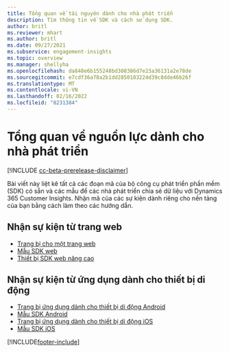 ```yaml
---
title: Tổng quan về tài nguyên dành cho nhà phát triển
description: Tìm thông tin về SDK và cách sử dụng SDK.
author: britl
ms.reviewer: mhart
ms.author: britl
ms.date: 09/27/2021
ms.subservice: engagement-insights
ms.topic: overview
ms.manager: shellyha
ms.openlocfilehash: da848e6b155248bd308386d7e23a36131a2e78de
ms.sourcegitcommit: e7cdf36a78a2b1dd2850183224d39c8dde46b26f
ms.translationtype: MT
ms.contentlocale: vi-VN
ms.lasthandoff: 02/16/2022
ms.locfileid: "8231384"
---
```

# <a name="developer-resources-overview"></a>Tổng quan về nguồn lực dành cho nhà phát triển

[!INCLUDE [cc-beta-prerelease-disclaimer](includes/cc-beta-prerelease-disclaimer.md)]

Bài viết này liệt kê tất cả các đoạn mã của bộ công cụ phát triển phần mềm (SDK) có sẵn và các mẫu để các nhà phát triển chia sẻ dữ liệu với Dynamics 365 Customer Insights. Nhận mã của các sự kiện dành riêng cho nền tảng của bạn bằng cách làm theo các hướng dẫn.

## <a name="capture-events-from-websites"></a>Nhận sự kiện từ trang web

- [Trang bị cho một trang web](instrument-website.md)
- [Mẫu SDK web](websdk-sample.md)
- [Thiết bị SDK web nâng cao](advanced-SDK-implementation.md)

## <a name="capture-events-from-mobile-apps"></a>Nhận sự kiện từ ứng dụng dành cho thiết bị di động

- [Trang bị ứng dụng dành cho thiết bị di động Android](get-started-android.md)
- [Mẫu SDK Android](androidsdk-sample.md)
- [Trang bị ứng dụng dành cho thiết bị di động iOS](get-started-ios.md)
- [Mẫu SDK iOS](iossdk-sample.md)

[!INCLUDE[footer-include](../includes/footer-banner.md)]
